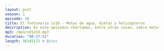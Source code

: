 ```yaml
---
layout: post
season: 1
episode: 16
title: El Tontunario 1x16 - Motos de agua, dietas y helicópteros
description: En este episodio charlamos, entre otras cosas, sobre motos de agua, dietas de vacaciones y helicópteros nocturnos
mp3: /mp3/s01e16.mp3
duration: "00:37:52"
length: 36345172 # Bytes
---
```



